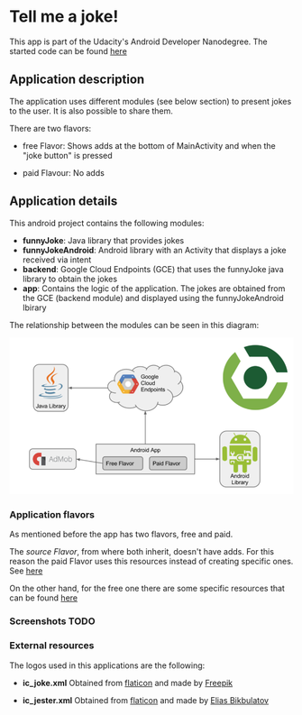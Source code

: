 # Tell me a joke!

This app is part of the Udacity's Android Developer Nanodegree. The started code can be found [here](https://github.com/udacity/ud867/tree/master/FinalProject) 

## Application description

The application uses different modules (see below section) to present jokes to the user. It is also possible to share them.

There are two flavors:

* free Flavor: Shows adds at the bottom of MainActivity and when the "joke button" is pressed

* paid Flavour: No adds

## Application details

This android project contains the following modules:

* **funnyJoke**: Java library that provides jokes
* **funnyJokeAndroid**: Android library with an Activity that displays a joke received via intent
* **backend**: Google Cloud Endpoints (GCE) that uses the funnyJoke java library to obtain the jokes
* **app**: Contains the logic of the application. The jokes are obtained from the GCE (backend module) and displayed using the funnyJokeAndroid lbirary

The relationship between the modules can be seen in this diagram:

![diagram](docs/images/project-diagram.png)


### Application flavors

As mentioned before the app has two flavors, free and paid.

The *source Flavor*, from where both inherit, doesn't have adds. For this reason the paid Flavor uses this resources instead of creating specific ones. See [here](https://github.com/acasadoquijada/tell_me_a_joke/tree/master/app/src/paid) 

On the other hand, for the free one there are some specific resources that can be found [here](https://github.com/acasadoquijada/tell_me_a_joke/tree/master/app/src/free) 

### Screenshots TODO


### External resources

The logos used in this applications are the following:

* **ic_joke.xml** Obtained from [flaticon](https://www.flaticon.com/)  and made by [Freepik](https://www.flaticon.com/authors/freepik) 


* **ic_jester.xml** Obtained from [flaticon](https://www.flaticon.com/)  and made by [Elias Bikbulatov](https://www.flaticon.com/authors/elias-bikbulatov") 

